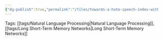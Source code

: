 ```yaml
---
{"dg-publish":true,"permalink":"/files/towards-a-hate-speech-index-with-attention-based-lst-ms-and-xlm-ro-ber-ta-2024/"}
---
```


Tags: [[tags/Natural Language Processing\|Natural Language Processing]], [[tags/Long Short-Term Memory Networks\|Long Short-Term Memory Networks]]
